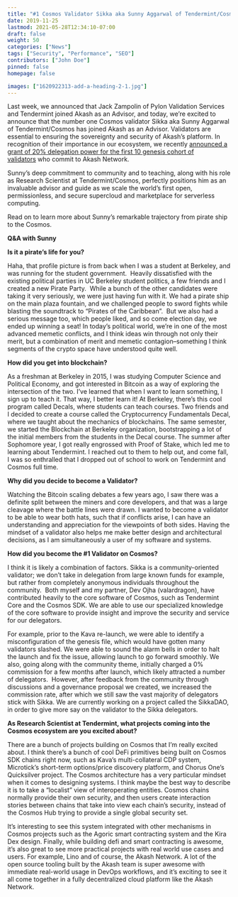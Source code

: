 ```yaml
---
title: "#1 Cosmos Validator Sikka aka Sunny Aggarwal of Tendermint/Cosmos Joins Akash as Advisor"
date: 2019-11-25
lastmod: 2021-05-28T12:34:10-07:00
draft: false
weight: 50
categories: ["News"]
tags: ["Security", "Performance", "SEO"]
contributors: ["John Doe"]
pinned: false
homepage: false

images: ["1620922313-add-a-heading-2-1.jpg"]
---
```

Last week, we announced that Jack Zampolin of Pylon Validation Services and Tendermint joined Akash as an Advisor, and today, we’re excited to announce that the number one Cosmos validator Sikka aka Sunny Aggarwal of Tendermint/Cosmos has joined Akash as an Advisor. Validators are essential to ensuring the sovereignty and security of Akash’s platform. In recognition of their importance in our ecosystem, we recently [announced a grant of 20% delegation power for the first 10 genesis cohort of validators](https://akash.network/blog/an-invitation-to-akash-validators-genesis-10/) who commit to Akash Network.

Sunny’s deep commitment to community and to teaching, along with his role as Research Scientist at Tendermint/Cosmos, perfectly positions him as an invaluable advisor and guide as we scale the world’s first open, permissionless, and secure supercloud and marketplace for serverless computing. 

Read on to learn more about Sunny’s remarkable trajectory from pirate ship to the Cosmos.

**Q&A with Sunny**

**Is it a pirate’s life for you?** 

Haha, that profile picture is from back when I was a student at Berkeley, and was running for the student government.  Heavily dissatisfied with the existing political parties in UC Berkeley student politics, a few friends and I created a new Pirate Party.  While a bunch of the other candidates were taking it very seriously, we were just having fun with it. We had a pirate ship on the main plaza fountain, and we challenged people to sword fights while blasting the soundtrack to “Pirates of the Caribbean”.  But we also had a serious message too, which people liked, and so come election day, we ended up winning a seat! In today’s political world, we’re in one of the most advanced memetic conflicts, and I think ideas win through not only their merit, but a combination of merit and memetic contagion–something I think segments of the crypto space have understood quite well.

**How did you get into blockchain?**

As a freshman at Berkeley in 2015, I was studying Computer Science and Political Economy, and got interested in Bitcoin as a way of exploring the intersection of the two. I’ve learned that when I want to learn something, I sign up to teach it. That way, I better learn it! At Berkeley, there’s this cool program called Decals, where students can teach courses. Two friends and I decided to create a course called the Cryptocurrency Fundamentals Decal, where we taught about the mechanics of blockchains. The same semester, we started the Blockchain at Berkeley organization, bootstrapping a lot of the initial members from the students in the Decal course. The summer after Sophomore year, I got really engrossed with Proof of Stake, which led me to learning about Tendermint. I reached out to them to help out, and come fall, I was so enthralled that I dropped out of school to work on Tendermint and Cosmos full time.

**Why did you decide to become a Validator?**

Watching the Bitcoin scaling debates a few years ago, I saw there was a definite split between the miners and core developers, and that was a large cleavage where the battle lines were drawn. I wanted to become a validator to be able to wear both hats, such that if conflicts arise, I can have an understanding and appreciation for the viewpoints of both sides. Having the mindset of a validator also helps me make better design and architectural decisions, as I am simultaneously a user of my software and systems.

**How did you become the #1 Validator on Cosmos?**

I think it is likely a combination of factors. Sikka is a community-oriented validator; we don’t take in delegation from large known funds for example, but rather from completely anonymous individuals throughout the community.  Both myself and my partner, Dev Ojha (valardragon), have contributed heavily to the core software of Cosmos, such as Tendermint Core and the Cosmos SDK. We are able to use our specialized knowledge of the core software to provide insight and improve the security and service for our delegators. 

For example, prior to the Kava re-launch, we were able to identify a misconfiguration of the genesis file, which would have gotten many validators slashed. We were able to sound the alarm bells in order to halt the launch and fix the issue, allowing launch to go forward smoothly. We also, going along with the community theme, initially charged a 0% commission for a few months after launch, which likely attracted a number of delegators.  However, after feedback from the community through discussions and a governance proposal we created, we increased the commission rate, after which we still saw the vast majority of delegators stick with Sikka. We are currently working on a project called the SikkaDAO, in order to give more say on the validator to the Sikka delegators.

**As Research Scientist at Tendermint, what projects coming into the Cosmos ecosystem are you excited about?**

There are a bunch of projects building on Cosmos that I’m really excited about. I think there’s a bunch of cool DeFi primitives being built on Cosmos SDK chains right now, such as Kava’s multi-collateral CDP system, Microtick’s short-term options/price discovery platform, and Chorus One’s Quicksilver project. The Cosmos architecture has a very particular mindset when it comes to designing systems. I think maybe the best way to describe it is to take a “localist” view of interoperating entities. Cosmos chains normally provide their own security, and then users create interaction stories between chains that take into view each chain’s security, instead of the Cosmos Hub trying to provide a single global security set. 

It’s interesting to see this system integrated with other mechanisms in Cosmos projects such as the Agoric smart contracting system and the Kira Dex design. Finally, while building defi and smart contracting is awesome, it’s also great to see more practical projects with real world use cases and users. For example, Lino and of course, the Akash Network. A lot of the open source tooling built by the Akash team is super awesome with immediate real-world usage in DevOps workflows, and it’s exciting to see it all come together in a fully decentralized cloud platform like the Akash Network.
